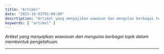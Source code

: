 ```yaml
---
title: "Artikel"
date: "2023-10-01T01:00:00"
descrtiption: "Artikel yang menyajikan wawasan dan mengulas berbagai topik dalam membentuk pengetahuan."
keywords: [ "artikel" ]
---
```


*Artikel yang menyajikan wawasan dan mengulas berbagai topik dalam membentuk pengetahuan.*

---
